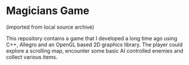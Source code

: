 # Magicians Game
(imported from local source archive)

This repository contains a game that I developed a long time ago using C++, Allegro and an OpenGL based 2D graphics library.
The player could explore a scrolling map, encounter some basic AI controlled enemies and collect various items.
